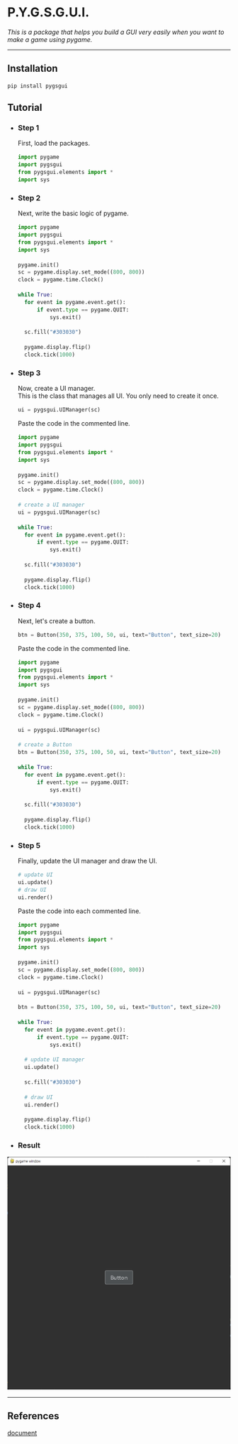 # P.Y.G.S.G.U.I.

_This is a package that helps you build a GUI very easily when you want to make a game using pygame._

---
## Installation
    pip install pygsgui

## Tutorial
* ### Step 1
  First, load the packages.   
  ```python
  import pygame
  import pygsgui
  from pygsgui.elements import *
  import sys
  ```
* ### Step 2
  Next, write the basic logic of pygame.
  ```python
  import pygame
  import pygsgui
  from pygsgui.elements import *
  import sys
  
  pygame.init() 
  sc = pygame.display.set_mode((800, 800))
  clock = pygame.time.Clock()
  
  while True:
    for event in pygame.event.get():
        if event.type == pygame.QUIT:
            sys.exit()
  
    sc.fill("#303030")
  
    pygame.display.flip()
    clock.tick(1000)
  ```
* ### Step 3
  Now, create a UI manager.   
  This is the class that manages all UI. You only need to create it once.
  ```python
  ui = pygsgui.UIManager(sc)
  ```
  Paste the code in the commented line.
  ```python
  import pygame
  import pygsgui
  from pygsgui.elements import *
  import sys
  
  pygame.init() 
  sc = pygame.display.set_mode((800, 800))
  clock = pygame.time.Clock()
  
  # create a UI manager
  ui = pygsgui.UIManager(sc)
  
  while True:
    for event in pygame.event.get():
        if event.type == pygame.QUIT:
            sys.exit()
  
    sc.fill("#303030")
  
    pygame.display.flip()
    clock.tick(1000)
  ```
* ### Step 4
  Next, let's create a button.
  ```python
  btn = Button(350, 375, 100, 50, ui, text="Button", text_size=20)
  ```
  Paste the code in the commented line.
  ```python
  import pygame
  import pygsgui
  from pygsgui.elements import *
  import sys
  
  pygame.init() 
  sc = pygame.display.set_mode((800, 800))
  clock = pygame.time.Clock()
  
  ui = pygsgui.UIManager(sc)
  
  # create a Button
  btn = Button(350, 375, 100, 50, ui, text="Button", text_size=20)
  
  while True:
    for event in pygame.event.get():
        if event.type == pygame.QUIT:
            sys.exit()
  
    sc.fill("#303030")
  
    pygame.display.flip()
    clock.tick(1000)
  ```
* ### Step 5
  Finally, update the UI manager and draw the UI.
  ```python
  # update UI
  ui.update()
  # draw UI
  ui.render()
  ```
  Paste the code into each commented line.
  ```python
  import pygame
  import pygsgui
  from pygsgui.elements import *
  import sys
  
  pygame.init() 
  sc = pygame.display.set_mode((800, 800))
  clock = pygame.time.Clock()
  
  ui = pygsgui.UIManager(sc)
  
  btn = Button(350, 375, 100, 50, ui, text="Button", text_size=20)
  
  while True:
    for event in pygame.event.get():
        if event.type == pygame.QUIT:
            sys.exit()
  
    # update UI manager
    ui.update()
  
    sc.fill("#303030")
  
    # draw UI
    ui.render()
  
    pygame.display.flip()
    clock.tick(1000)
  ```
* ### Result
![result image](https://github.com/StupidDeveloper05/pygsgui/blob/main/images/tutorial.png)


--- 
## References
[document](https://github.com/StupidDeveloper05/pygsgui/wiki)